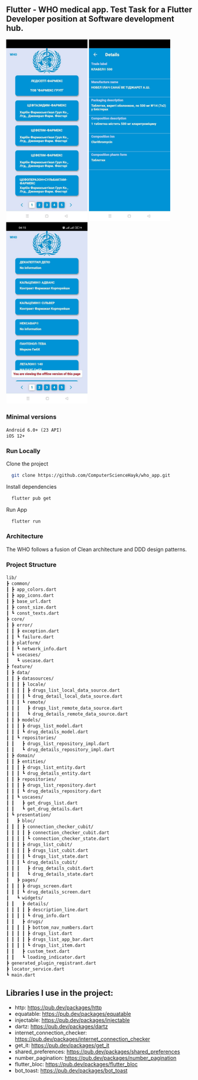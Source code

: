 ## Flutter - WHO medical app. Test Task for a Flutter Developer position at Software development hub.

<p float="center">
  <img src="screenshots/home_page.jpg" width="220" />
  <img src="screenshots/details.jpg" width="220" /> 
  <img src="screenshots/offline_version.jpg" width="220" />
</p>

### Minimal versions 

``` logcatfilter
Android 6.0+ (23 API)
iOS 12+
```


### Run Locally

Clone the project

```bash
  git clone https://github.com/ComputerScienceHayk/who_app.git
```

Install dependencies

```bash
  flutter pub get
```

Run App

```bash
  flutter run
```

### Architecture
The WHO follows a fusion of Clean architecture and DDD design patterns.

### Project Structure 
``` shell
lib/
┣ common/
┃ ┣ app_colors.dart
┃ ┣ app_icons.dart
┃ ┣ base_url.dart
┃ ┣ const_size.dart
┃ ┗ const_texts.dart
┣ core/
┃ ┣ error/
┃ ┃ ┣ exception.dart
┃ ┃ ┗ failure.dart
┃ ┣ platform/
┃ ┃ ┗ network_info.dart
┃ ┗ usecases/
┃   ┗ usecase.dart
┣ feature/
┃ ┣ data/
┃ ┃ ┣ datasources/
┃ ┃ ┃ ┣ locale/
┃ ┃ ┃ ┃ ┣ drugs_list_local_data_source.dart
┃ ┃ ┃ ┃ ┗ drug_detail_local_data_source.dart
┃ ┃ ┃ ┗ remote/
┃ ┃ ┃   ┣ drugs_list_remote_data_source.dart
┃ ┃ ┃   ┗ drug_details_remote_data_source.dart
┃ ┃ ┣ models/
┃ ┃ ┃ ┣ drugs_list_model.dart
┃ ┃ ┃ ┗ drug_details_model.dart
┃ ┃ ┗ repositories/
┃ ┃   ┣ drugs_list_repository_impl.dart
┃ ┃   ┗ drug_details_repository_impl.dart
┃ ┣ domain/
┃ ┃ ┣ entities/
┃ ┃ ┃ ┣ drugs_list_entity.dart
┃ ┃ ┃ ┗ drug_details_entity.dart
┃ ┃ ┣ repositories/
┃ ┃ ┃ ┣ drugs_list_repository.dart
┃ ┃ ┃ ┗ drug_details_repository.dart
┃ ┃ ┗ uscases/
┃ ┃   ┣ get_drugs_list.dart
┃ ┃   ┗ get_drug_details.dart
┃ ┗ presentation/
┃   ┣ bloc/
┃ ┃ ┃ ┣ connection_checker_cubit/
┃ ┃ ┃ ┃ ┣ connection_checker_cubit.dart
┃ ┃ ┃ ┃ ┗ connection_checker_state.dart
┃ ┃ ┃ ┣ drugs_list_cubit/
┃ ┃ ┃ ┃ ┣ drugs_list_cubit.dart
┃ ┃ ┃ ┃ ┗ drugs_list_state.dart
┃ ┃ ┃ ┗ drug_details_cubit/
┃ ┃ ┃   ┣ drug_details_cubit.dart
┃ ┃ ┃   ┗ drug_details_state.dart
┃   ┣ pages/
┃ ┃ ┃ ┣ drugs_screen.dart
┃ ┃ ┃ ┗ drug_details_screen.dart
┃   ┗ widgets/
┃ ┃   ┣ details/
┃ ┃ ┃ ┃ ┣ description_line.dart
┃ ┃ ┃ ┃ ┗ drug_info.dart
┃ ┃   ┣ drugs/
┃ ┃ ┃ ┃ ┣ bottom_nav_numbers.dart
┃ ┃ ┃ ┃ ┣ drugs_list.dart
┃ ┃ ┃ ┃ ┣ drugs_list_app_bar.dart
┃ ┃ ┃ ┃ ┗ drugs_list_item.dart
┃ ┃   ┣ custom_text.dart
┃ ┃   ┗ loading_indicator.dart
┣ generated_plugin_registrant.dart
┣ locator_service.dart
┗ main.dart
```

##  Libraries I use in the project:
- http: https://pub.dev/packages/http
- equatable: https://pub.dev/packages/equatable
- injectable: https://pub.dev/packages/injectable
- dartz: https://pub.dev/packages/dartz
- internet_connection_checker: https://pub.dev/packages/internet_connection_checker
- get_it: https://pub.dev/packages/get_it
- shared_preferences: https://pub.dev/packages/shared_preferences
- number_pagination: https://pub.dev/packages/number_pagination
- flutter_bloc: https://pub.dev/packages/flutter_bloc
- bot_toast: https://pub.dev/packages/bot_toast
